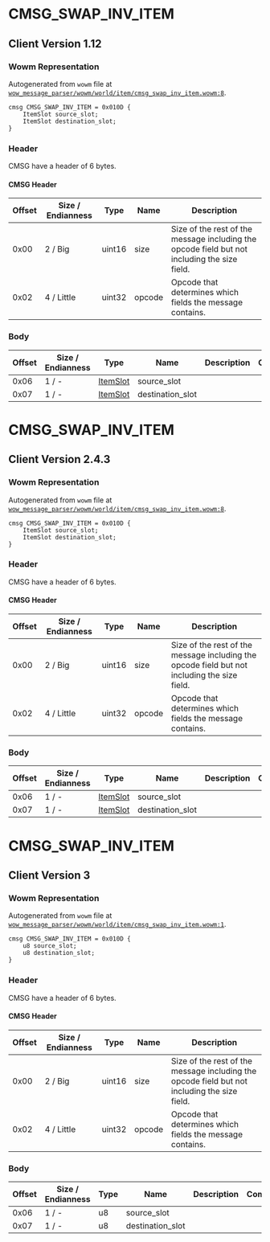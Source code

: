 # CMSG_SWAP_INV_ITEM

## Client Version 1.12

### Wowm Representation

Autogenerated from `wowm` file at [`wow_message_parser/wowm/world/item/cmsg_swap_inv_item.wowm:8`](https://github.com/gtker/wow_messages/tree/main/wow_message_parser/wowm/world/item/cmsg_swap_inv_item.wowm#L8).
```rust,ignore
cmsg CMSG_SWAP_INV_ITEM = 0x010D {
    ItemSlot source_slot;
    ItemSlot destination_slot;
}
```
### Header

CMSG have a header of 6 bytes.

#### CMSG Header

| Offset | Size / Endianness | Type   | Name   | Description |
| ------ | ----------------- | ------ | ------ | ----------- |
| 0x00   | 2 / Big           | uint16 | size   | Size of the rest of the message including the opcode field but not including the size field.|
| 0x02   | 4 / Little        | uint32 | opcode | Opcode that determines which fields the message contains.|

### Body

| Offset | Size / Endianness | Type | Name | Description | Comment |
| ------ | ----------------- | ---- | ---- | ----------- | ------- |
| 0x06 | 1 / - | [ItemSlot](itemslot.md) | source_slot |  |  |
| 0x07 | 1 / - | [ItemSlot](itemslot.md) | destination_slot |  |  |

# CMSG_SWAP_INV_ITEM

## Client Version 2.4.3

### Wowm Representation

Autogenerated from `wowm` file at [`wow_message_parser/wowm/world/item/cmsg_swap_inv_item.wowm:8`](https://github.com/gtker/wow_messages/tree/main/wow_message_parser/wowm/world/item/cmsg_swap_inv_item.wowm#L8).
```rust,ignore
cmsg CMSG_SWAP_INV_ITEM = 0x010D {
    ItemSlot source_slot;
    ItemSlot destination_slot;
}
```
### Header

CMSG have a header of 6 bytes.

#### CMSG Header

| Offset | Size / Endianness | Type   | Name   | Description |
| ------ | ----------------- | ------ | ------ | ----------- |
| 0x00   | 2 / Big           | uint16 | size   | Size of the rest of the message including the opcode field but not including the size field.|
| 0x02   | 4 / Little        | uint32 | opcode | Opcode that determines which fields the message contains.|

### Body

| Offset | Size / Endianness | Type | Name | Description | Comment |
| ------ | ----------------- | ---- | ---- | ----------- | ------- |
| 0x06 | 1 / - | [ItemSlot](itemslot.md) | source_slot |  |  |
| 0x07 | 1 / - | [ItemSlot](itemslot.md) | destination_slot |  |  |

# CMSG_SWAP_INV_ITEM

## Client Version 3

### Wowm Representation

Autogenerated from `wowm` file at [`wow_message_parser/wowm/world/item/cmsg_swap_inv_item.wowm:1`](https://github.com/gtker/wow_messages/tree/main/wow_message_parser/wowm/world/item/cmsg_swap_inv_item.wowm#L1).
```rust,ignore
cmsg CMSG_SWAP_INV_ITEM = 0x010D {
    u8 source_slot;
    u8 destination_slot;
}
```
### Header

CMSG have a header of 6 bytes.

#### CMSG Header

| Offset | Size / Endianness | Type   | Name   | Description |
| ------ | ----------------- | ------ | ------ | ----------- |
| 0x00   | 2 / Big           | uint16 | size   | Size of the rest of the message including the opcode field but not including the size field.|
| 0x02   | 4 / Little        | uint32 | opcode | Opcode that determines which fields the message contains.|

### Body

| Offset | Size / Endianness | Type | Name | Description | Comment |
| ------ | ----------------- | ---- | ---- | ----------- | ------- |
| 0x06 | 1 / - | u8 | source_slot |  |  |
| 0x07 | 1 / - | u8 | destination_slot |  |  |

